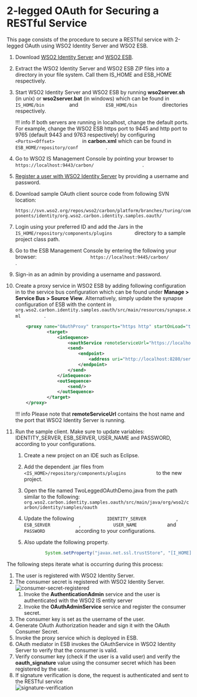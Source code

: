 # 2-legged OAuth for Securing a RESTful Service

This page consists of the procedure to secure a RESTful service with
2-legged OAuth using WSO2 Identity Server and WSO2 ESB.

1.  Download [WSO2 Identity
    Server](http://wso2.com/products/identity-server) and [WSO2
    ESB](http://wso2.com/products/enterprise-service-bus).
2.  Extract the WSO2 Identity Server and WSO2 ESB ZIP files into a
    directory in your file system. Call them IS\_HOME and ESB\_HOME
    respectively.
3.  Start WSO2 Identity Server and WSO2 ESB by running **wso2server.sh**
    (in unix) or **wso2server.bat** (in windows) which can be found in
    `           IS_HOME/bin          ` and
    `           ESB_HOME/bin          ` directories respectively.

    !!! info 
        If both servers are running in localhost, change the default ports.
        For example, change the WSO2 ESB https port to 9445 and http port to
        9765 (default 9443 and 9763 respectively) by configuring
        `            <Ports><Offset>           ` in **carbon.xml** which can
        be found in `            ESB_HOME/repository/conf           ` .

4.  Go to WSO2 IS Management Console by pointing your browser to
    `                     https://localhost:9443/carbon/                   `
    .
5.  [Register a user with WSO2 Identity Server](../../learn/configuring-users) by
    providing a username and password.
6.  Download sample OAuth client source code from following SVN
    location:  
    `                     https://svn.wso2.org/repos/wso2/carbon/platform/branches/turing/components/identity/org.wso2.carbon.identity.samples.oauth/                   `
7.  Login using your preferred ID and add the Jars in the
    `          IS_HOME/repository/components/plugins         ` directory
    to a sample project class path.
8.  Go to the ESB Management Console by entering the following your
    browser:
    `                     https://localhost:9445/carbon/                   `
    .
9.  Sign-in as an admin by providing a username and password.
10. Create a proxy service in WSO2 ESB by adding following configuration
    in to the service bus configuration which can be found under
    **Manage \> Service Bus \> Source View**. Alternatively, simply
    update the synapse configuration of ESB with the content in
    `           org.wso2.carbon.identity.samples.oauth/src/main/resources/synapse.xml          `.

    
    ``` xml
        <proxy name="OAuthProxy" transports="https http" startOnLoad="true" trace="disable">
                <target>
                    <inSequence>
                        <oauthService remoteServiceUrl="https://localhost:9443/services/"/>
                        <send>
                            <endpoint>
                                <address uri="http://localhost:8280/services/echo" format="rest"/>
                            </endpoint>
                        </send>
                    </inSequence>
                    <outSequence>
                        <send/>
                    </outSequence>
                </target>
        </proxy>
    ```

    !!! info 
        Please note that **remoteServiceUrl** contains the host name and the
        port that WSO2 Identity Server is running.

11. Run the sample client. Make sure to update variables:
    IDENTITY\_SERVER, ESB\_SERVER, USER\_NAME and PASSWORD, according to
    your configurations.
    1.  Create a new project on an IDE such as Eclipse.
    2.  Add the dependent .jar files from
        `             <IS_HOME>/repository/components/plugins            `
        to the new project.

    3.  Open the file named TwoLeggedOAuthDemo.java from the path
        similar to the following:
        `             org.wso2.carbon.identity.samples.oauth/src/main/java/org/wso2/carbon/identity/samples/oauth            `

    4.  Update the following `             IDENTITY_SERVER            `
       , `             ESB_SERVER            `,
        `             USER_NAME            ` and
        `             PASSWORD            ` according to your
        configurations.

    5.  Also update the following property.

        ``` java
                System.setProperty("javax.net.ssl.trustStore", "[I_HOME]/repository/resources/security/wso2carbon.jks");
        ```

The following steps iterate what is occurring during this process:

1.  The user is registered with WSO2 Identity Server.
2.  The consumer secret is registered with WSO2 Identity Server.  
    ![consumer-secret-registered](../assets/img/using-wso2-identity-server/consumer-secret-registered.png)  
    1.  Invoke the **AuthenticationAdmin** service and the user is
        authenticated with the WSO2 IS entity server
    2.  Invoke the **OAuthAdminService** service and register the
        consumer secret.
3.  The consumer key is set as the username of the user.
4.  Generate OAuth Authorization header and sign it with the OAuth
    Consumer Secret.
5.  Invoke the proxy service which is deployed in ESB.
6.  OAuth mediator in ESB invokes the OAuthService in WSO2 Identity
    Server to verify that the consumer is valid.
7.  Verify consumer key (check if the user is a valid user) and verify
    the **oauth\_signature** value using the consumer secret which has
    been registered by the user.
8.  If signature verification is done, the request is authenticated and
    sent to the RESTful service  
    ![signature-verification](../assets/img/using-wso2-identity-server/signature-verification.png)
